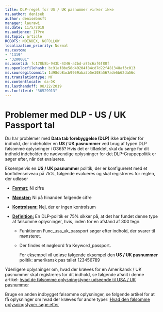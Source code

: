 ```yaml
---
title: DLP-regel for US / UK pasnummer virker ikke
ms.author: deniseb
author: denisebmsft
manager: laurawi
ms.date: 11/5/2018
ms.audience: ITPro
ms.topic: article
ROBOTS: NOINDEX, NOFOLLOW
localization_priority: Normal
ms.custom:
- "1319"
- "3200001"
ms.assetid: fc178b8b-943b-4346-a2bd-a75c6af6f80f
ms.openlocfilehash: bc91af8be58d49204f84cd7d22f481348af3c013
ms.sourcegitcommit: 1d98db8acb9959aba3b5e308a567ade6b62da56c
ms.translationtype: MT
ms.contentlocale: da-DK
ms.lasthandoff: 08/22/2019
ms.locfileid: "36529913"
---
```

# <a name="problems-with-dlp---usuk-passport-numbers"></a>Problemer med DLP - US / UK Passport tal

Du har problemer med **Data tab forebyggelse (DLP)** ikke arbejder for indhold, der indeholder en **US / UK pasnummer** ved brug af typen DLP følsomme oplysninger i O365? Hvis det er tilfældet, skal du sørge for dit indhold indeholder de nødvendige oplysninger for det DLP-Gruppepolitik er søger efter, når det evalueres.
  
Eksempelvis en **US / UK pasnummer** politik, der er konfigureret med et konfidensniveau på 75%, følgende evalueres og skal registreres for reglen, der udløser
  
- **[Format:](https://docs.microsoft.com/office365/securitycompliance/what-the-sensitive-information-types-look-for#format-77)** Ni cifre

- **[Mønster:](https://docs.microsoft.com/office365/securitycompliance/what-the-sensitive-information-types-look-for#pattern-77)** Ni på hinanden følgende cifre

- **[Kontrolsum:](https://docs.microsoft.com/office365/securitycompliance/what-the-sensitive-information-types-look-for#checksum-76)** Nej, der er ingen kontrolsum

- **[Definition:](https://docs.microsoft.com/office365/securitycompliance/what-the-sensitive-information-types-look-for#definition-77)** En DLP-politik er 75% sikker på, at det har fundet denne type af følsomme oplysninger, hvis, inden for en afstand af 300 tegn:

  - Funktionen Func_usa_uk_passport søger efter indhold, der svarer til mønsteret.

  - Der findes et nøgleord fra Keyword_passport.

    For eksempel vil udløse følgende eksempel den **US / UK pasnummer** politik: amerikansk pas tallet 123456789

Yderligere oplysninger om, hvad der kræves for en Amerikansk / UK pasnummer skal registreres for dit indhold, se følgende afsnit i denne artikel: [hvad de følsomme oplysningstyper udseende til USA / UK pasnummer](https://docs.microsoft.com/office365/securitycompliance/what-the-sensitive-information-types-look-for#us--uk-passport-number)
  
Bruge en anden indbygget følsomme oplysninger, se følgende artikel for at få oplysninger om hvad der kræves for andre typer: [Hvad den følsomme oplysningstyper søge efter](https://docs.microsoft.com/office365/securitycompliance/what-the-sensitive-information-types-look-for)
  